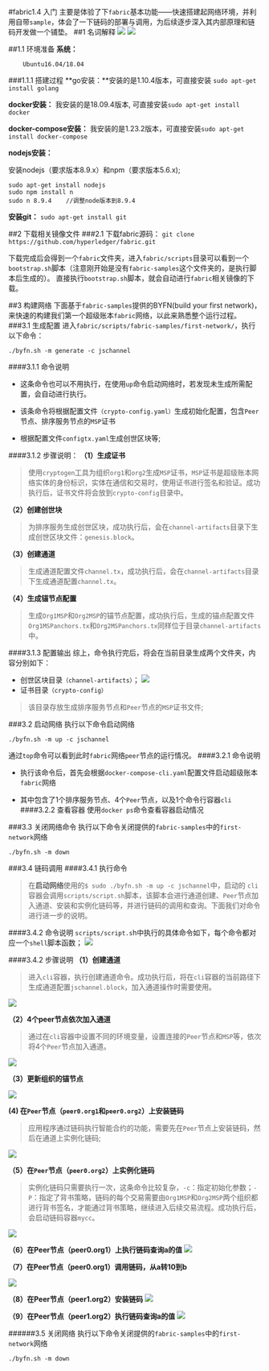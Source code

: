 #fabric1.4 入门
主要是体验了下`fabric`基本功能——快速搭建起网络环境，并利用自带`sample`，体会了一下链码的部署与调用，为后续逐步深入其内部原理和链码开发做一个铺垫。
##1 名词解释
![](https://i.imgur.com/5NswGJB.png)
![](https://i.imgur.com/WDnw6mw.png)

##1.1 环境准备
**系统：**

		Ubuntu16.04/18.04

###1.1.1 搭建过程
**go安装：**安装的是1.10.4版本，可直接安装  `sudo apt-get install golang`

**docker安装：**
我安装的是18.09.4版本, 可直接安装`sudo apt-get install docker`

**docker-compose安装：**
我安装的是1.23.2版本，可直接安装`sudo apt-get install docker-compose`

**nodejs安装：**

安装nodejs（要求版本8.9.x）和npm（要求版本5.6.x);
	
	sudo apt-get install nodejs
	sudo npm install n
	sudo n 8.9.4    //调整node版本到8.9.4
**安装git：** `sudo apt-get install git`


##2 下载相关镜像文件
###2.1 下载fabric源码：
`git clone https://github.com/hyperledger/fabric.git
`

下载完成后会得到一个`fabric`文件夹，进入`fabric/scripts`目录可以看到一个`bootstrap.sh`脚本（注意刚开始是没有`fabric-samples`这个文件夹的，是执行脚本后生成的）。
直接执行`bootstrap.sh`脚本，就会自动进行`fabric`相关镜像的下载。

##3 构建网络
下面基于`fabric-samples`提供的BYFN(build your first network)，来快速的构建我们第一个超级账本`fabric`网络，以此来熟悉整个运行过程。 
###3.1 生成配置
进入`fabric/scripts/fabric-samples/first-network/`，执行以下命令：

    ./byfn.sh -m generate -c jschannel

####3.1.1 命令说明
- 这条命令也可以不用执行，在使用`up`命令启动网络时，若发现未生成所需配置，会自动进行执行。

- 该条命令将根据配置文件`（crypto-config.yaml）`生成初始化配置，包含`Peer`节点、排序服务节点的`MSP`证书
- 根据配置文件`configtx.yaml`生成创世区块等;

####3.1.2 步骤说明：
**（1）生成证书**
> 使用`cryptogen`工具为组织`org1`和`org2`生成`MSP`证书，`MSP`证书是超级账本网络实体的身份标识，实体在通信和交易时，使用证书进行签名和验证。成功执行后，证书文件将会放到`crypto-config`目录中。
 
**（2）创建创世块**
>为排序服务生成创世区块，成功执行后，会在`channel-artifacts`目录下生成创世区块文件：`genesis.block`。

**（3）创建通道**
> 生成通道配置文件`channel.tx`，成功执行后，会在`channel-artifacts`目录下生成通道配置`channel.tx`。

**（4）生成锚节点配置**
>生成`Org1MSP`和`Org2MSP`的锚节点配置，成功执行后，生成的锚点配置文件`Org1MSPanchors.tx`和`Org2MSPanchors.tx`同样位于目录`channel-artifacts`中。

####3.1.3 配置输出
综上，命令执行完后，将会在当前目录生成两个文件夹，内容分别如下：

- 创世区块目录`（channel-artifacts）`；
![](https://i.imgur.com/nSSHAEp.png)
- 证书目录`（crypto-config）`
>该目录存放生成排序服务节点和`Peer`节点的`MSP`证书文件;

###3.2 启动网络
执行以下命令启动网络

`./byfn.sh -m up -c jschannel`

通过`top`命令可以看到此时`fabric`网络`peer`节点的运行情况。
####3.2.1 命令说明

- 执行该命令后，首先会根据`docker-compose-cli.yaml`配置文件启动超级账本`fabric`网络

- 其中包含了1个排序服务节点、4个`Peer`节点，以及1个命令行容器`cli`
####3.2.2 查看容器
使用`docker ps`命令查看容器启动情况

###3.3 关闭网络命令
执行以下命令关闭提供的`fabric-samples`中的`first-network`网络

    ./byfn.sh -m down

###3.4 链码调用
####3.4.1 执行命令

> 在**启动网络**使用的`$ sudo ./byfn.sh -m up -c jschannel`中，启动的
`cli`容器会调用`scripts/script.sh`脚本，该脚本会进行通道创建、`Peer`节点加入通道、安装和实例化链码等，并进行链码的调用和查询。下面我们对命令进行进一步的说明。

####3.4.2  命令说明
`scripts/script.s`h中执行的具体命令如下，每个命令都对应一个`shell`脚本函数；
![](https://i.imgur.com/u9kLcsl.png)

####3.4.2 步骤说明
**（1）创建通道**
> 进入`cli`容器，执行创建通道命令。成功执行后，将在`cli`容器的当前路径下生成通道配置`jschannel.block`，加入通道操作时需要使用。

![](https://i.imgur.com/FT2H8ZT.png)

**（2）4个peer节点依次加入通道**

> 通过在`cli`容器中设置不同的环境变量，设置连接的`Peer`节点和`MSP`等，依次将4个`Peer`节点加入通道。

![](https://i.imgur.com/ilx5cTQ.png)

**（3）更新组织的锚节点**

![](https://i.imgur.com/N1j2XOq.png)

**(4) 在`Peer`节点（`peer0.org1`和`peer0.org2`）上安装链码**

> 应用程序通过链码执行智能合约的功能，需要先在`Peer`节点上安装链码，然后在通道上实例化链码;

![](https://i.imgur.com/zxR2uvp.png)

**（5）在`Peer`节点（`peer0.org2`）上实例化链码**
> 实例化链码只需要执行一次，这条命令比较复杂，`-c`：指定初始化参数；`-P`：指定了背书策略，链码的每个交易需要由`Org1MSP`和`Org2MSP`两个组织都进行背书签名，才能通过背书策略，继续进入后续交易流程。成功执行后，会启动链码容器`mycc`。

![](https://i.imgur.com/akEG4Xu.png)

**（6）在Peer节点（peer0.org1）上执行链码查询a的值**
![](https://i.imgur.com/EFUItv4.png)


**（7）在Peer节点（peer0.org1）调用链码，从a转10到b**

![](https://i.imgur.com/OzW16jo.png)

**（8）在Peer节点（peer1.org2）安装链码**
![](https://i.imgur.com/7EDZdue.png)


**（9）在Peer节点（peer1.org2）执行链码查询a的值**
![](https://i.imgur.com/Z4T1eUu.png)

######3.5 关闭网络
执行以下命令关闭提供的`fabric-samples`中的`first-network`网络

    ./byfn.sh -m down


